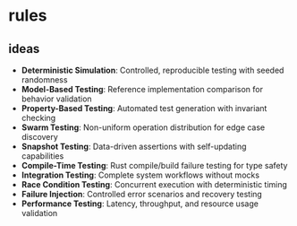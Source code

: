 # rules

## ideas

- **Deterministic Simulation**: Controlled, reproducible testing with seeded randomness
- **Model-Based Testing**: Reference implementation comparison for behavior validation
- **Property-Based Testing**: Automated test generation with invariant checking
- **Swarm Testing**: Non-uniform operation distribution for edge case discovery
- **Snapshot Testing**: Data-driven assertions with self-updating capabilities
- **Compile-Time Testing**: Rust compile/build failure testing for type safety
- **Integration Testing**: Complete system workflows without mocks
- **Race Condition Testing**: Concurrent execution with deterministic timing
- **Failure Injection**: Controlled error scenarios and recovery testing
- **Performance Testing**: Latency, throughput, and resource usage validation
